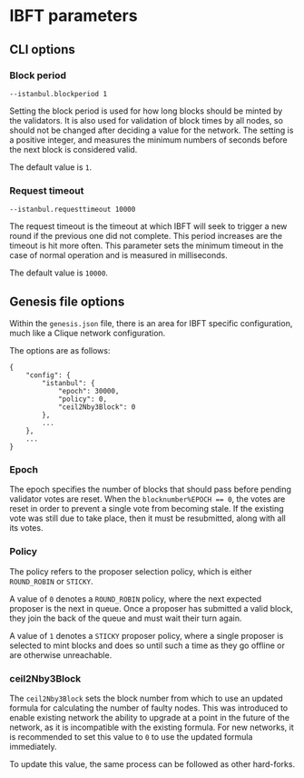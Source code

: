 # IBFT parameters

## CLI options

### Block period

`--istanbul.blockperiod 1`

Setting the block period is used for how long blocks should be minted by the validators. It is also used for validation
of block times by all nodes, so should not be changed after deciding a value for the network.
The setting is a positive integer, and measures the minimum numbers of seconds before the next block is considered 
valid.

The default value is `1`.

### Request timeout

`--istanbul.requesttimeout 10000`

The request timeout is the timeout at which IBFT will seek to trigger a new round if the previous one did not complete.
This period increases are the timeout is hit more often. This parameter sets the minimum timeout in the case of normal 
operation and is measured in milliseconds.

The default value is `10000`.

## Genesis file options

Within the `genesis.json` file, there is an area for IBFT specific configuration, much like a Clique network 
configuration. 

The options are as follows: 
```
{
    "config": {
        "istanbul": {
            "epoch": 30000,
            "policy": 0,
            "ceil2Nby3Block": 0
        },
        ...
    },
    ...
}
```

### Epoch

The epoch specifies the number of blocks that should pass before pending validator votes are reset. When the
`blocknumber%EPOCH == 0`, the votes are reset in order to prevent a single vote from becoming stale. If the existing 
vote was still due to take place, then it must be resubmitted, along with all its votes.

### Policy

The policy refers to the proposer selection policy, which is either `ROUND_ROBIN` or `STICKY`.

A value of `0` denotes a `ROUND_ROBIN` policy, where the next expected proposer is the next in queue. Once a proposer 
has submitted a valid block, they join the back of the queue and must wait their turn again.

A value of `1` denotes a `STICKY` proposer policy, where a single proposer is selected to mint blocks and does so until
such a time as they go offline or are otherwise unreachable.

### ceil2Nby3Block

The `ceil2Nby3Block` sets the block number from which to use an updated formula for calculating the number of faulty 
nodes. This was introduced to enable existing network the ability to upgrade at a point in the future of the network, as
it is incompatible with the existing formula. For new networks, it is recommended to set this value to `0` to use the 
updated formula immediately.

To update this value, the same process can be followed as other hard-forks.
